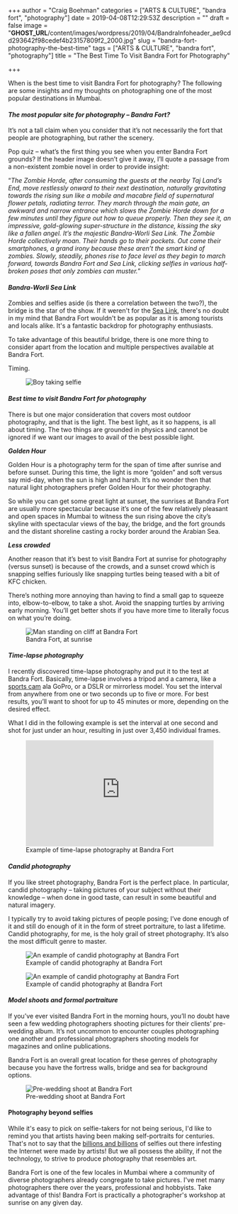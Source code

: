 +++
author = "Craig Boehman"
categories = ["ARTS &amp; CULTURE", "bandra fort", "photography"]
date = 2019-04-08T12:29:53Z
description = ""
draft = false
image = "__GHOST_URL__/content/images/wordpress/2019/04/BandraInfoheader_ae9cdd293642f98cedef4b23157809f2_2000.jpg"
slug = "bandra-fort-photography-the-best-time"
tags = ["ARTS &amp; CULTURE", "bandra fort", "photography"]
title = "The Best Time To Visit Bandra Fort for Photography"

+++


<p>When is the best time to visit Bandra Fort for photography? The following are some insights and my thoughts on photographing one of the most popular destinations in Mumbai. </p>
<h4 id="7akpm"><em><strong>The most popular site for photography – Bandra Fort?</strong></em></h4>
<p>It’s not a tall claim when you consider that it’s not necessarily the fort that people are photographing, but rather the scenery.  </p>
<p>Pop quiz – what’s the first thing you see when you enter Bandra Fort grounds? If the header image doesn’t give it away, I’ll quote a passage from a non-existent zombie novel in order to provide insight:</p>
<p>“<em>The Zombie Horde, after consuming the guests at the nearby Taj Land’s End, move restlessly onward to their  next destination, naturally gravitating towards the rising sun like a mobile and macabre field of supernatural flower petals, radiating terror. They march through the main gate, an awkward and narrow entrance which slows the Zombie Horde down for a few minutes until they figure out how to queue properly. Then they see it, an impressive, gold-glowing super-structure in the distance, kissing the sky like a fallen angel. It’s the majestic Bandra-Worli Sea Link. The Zombie Horde collectively moan. Their hands go to their pockets. Out come their smartphones, a grand irony because these aren’t the smart kind of zombies. Slowly, steadily, phones rise to face level as they begin to march forward, towards Bandra Fort and Sea Link,  clicking selfies in various half-broken poses that only zombies can muster.</em>”</p>
<h4 id="cg06m"><strong><em>Bandra-Worli Sea Link</em></strong></h4>
<p>Zombies and selfies aside (is there a correlation between the two?), the bridge is the star of the show. If it weren&#x27;t for the <a target="_blank"  href="https://en.wikipedia.org/wiki/Bandra%E2%80%93Worli_Sea_Link" rel="noopener noreferrer">Sea Link</a>, there&#x27;s no doubt in my mind that Bandra Fort wouldn&#x27;t be as popular as it is among tourists and locals alike. It&#x27;s a fantastic backdrop for photography enthusiasts. </p>
<p>To take advantage of this beautiful bridge, there is one more thing to consider apart from the location and multiple perspectives available at Bandra Fort. </p>
<p>Timing. </p>
<figure class="image regular"><picture style=""><source srcset="https://images.storychief.com/account_4266/BandraInfo1_a6549dd6bec7d11d42bfb6de3f1f7d37_800.jpg 1x, https://images.storychief.com/account_4266/BandraInfo1_a6549dd6bec7d11d42bfb6de3f1f7d37_1600.jpg 2x" media="(max-width: 768px)" /><source srcset="https://images.storychief.com/account_4266/BandraInfo1_a6549dd6bec7d11d42bfb6de3f1f7d37_800.jpg 1x, https://images.storychief.com/account_4266/BandraInfo1_a6549dd6bec7d11d42bfb6de3f1f7d37_1600.jpg 2x" media="(min-width: 769px)" /><img style="" alt="Boy taking selfie" src="https://i1.wp.com/images.storychief.com/account_4266/BandraInfo1_a6549dd6bec7d11d42bfb6de3f1f7d37_800.jpg?w=850&#038;ssl=1" data-recalc-dims="1" /></picture></figure>
<h4 id="bucjt"><em><strong>Best time to visit Bandra Fort for photography </strong></em></h4>
<p>There is but one major consideration that covers most outdoor photography, and that is the light. The best light, as it so happens, is all about timing. The two things are grounded in physics and cannot be ignored if we want our images to avail of the best possible light. </p>
<p><em><strong>Golden Hour</strong></em>  </p>
<p>Golden Hour is a photography term for the span of time after sunrise and before sunset. During this time, the light is more “golden” and soft versus say mid-day, when the sun is high and harsh. It’s no wonder then that natural light photographers prefer Golden Hour for their photography. </p>
<p>So while you can get some great light at sunset, the sunrises at Bandra Fort are usually more spectacular because it’s one of the few relatively pleasant and open spaces in Mumbai to witness the sun rising above the city’s skyline with spectacular views of the bay, the bridge, and the fort grounds and the distant shoreline casting a rocky border around the Arabian Sea. </p>
<p><em><strong>Less crowded</strong></em> </p>
<p>Another reason that it’s best to visit Bandra Fort at sunrise for photography (versus sunset) is because of the crowds, and a sunset crowd which is snapping selfies furiously like snapping turtles being teased with a bit of KFC chicken. </p>
<p>There’s nothing more annoying than having to find a small gap to squeeze into, elbow-to-elbow, to take a shot. Avoid the snapping turtles by arriving early morning. You’ll get better shots if you have more time to literally focus on what you’re doing. </p>
<figure class="image regular"><picture style=""><source srcset="https://images.storychief.com/account_4266/BandraInfo2_644c2da18349e2ecc9c3dead7e5e8f98_800.jpg 1x, https://images.storychief.com/account_4266/BandraInfo2_644c2da18349e2ecc9c3dead7e5e8f98_1600.jpg 2x" media="(max-width: 768px)" /><source srcset="https://images.storychief.com/account_4266/BandraInfo2_644c2da18349e2ecc9c3dead7e5e8f98_800.jpg 1x, https://images.storychief.com/account_4266/BandraInfo2_644c2da18349e2ecc9c3dead7e5e8f98_1600.jpg 2x" media="(min-width: 769px)" /><img style="" alt="Man standing on cliff at Bandra Fort" src="https://i1.wp.com/images.storychief.com/account_4266/BandraInfo2_644c2da18349e2ecc9c3dead7e5e8f98_800.jpg?w=850&#038;ssl=1" data-recalc-dims="1" /></picture><figcaption>Bandra Fort, at sunrise</figcaption></figure>
<h4 id="akg7s"><em><strong>Time-lapse photography</strong></em></h4>
<p>I recently discovered time-lapse photography and put it to the test at Bandra Fort. Basically, time-lapse involves a tripod and a camera, like a <a target="_blank"  href="https://www.instagram.com/p/BundqBEAmrh/" rel="noopener noreferrer">sports cam</a> ala GoPro, or a DSLR or mirrorless model. You set the interval from anywhere from one or two seconds up to five or more. For best results, you’ll want to shoot for up to 45 minutes or more, depending on the desired effect.  </p>
<p>What I did in the following example is set the interval at one second and shot for just under an hour, resulting in just over 3,450 individual frames.</p>
<figure class="video regular">
<div class="embed-container">
<div style="max-width: 100%; position: relative; padding-top: 56.25%;"><iframe width="480" height="270" src="https://www.youtube.com/embed/R8CcxB958KM?feature=oembed" frameborder="0" allow="accelerometer; autoplay; encrypted-media; gyroscope; picture-in-picture" allowfullscreen="" style="position: absolute; top: 0px; left: 0px; width: 100%; height: 100%;"></iframe></div>
</div><figcaption>Example of time-lapse photography at Bandra Fort</figcaption></figure>
<h4 id="cb6jd"><em><strong>Candid photography</strong></em></h4>
<p>If you like street photography, Bandra Fort is the perfect place. In particular, candid photography – taking pictures of your subject without their knowledge – when done in good taste, can result in some beautiful and natural imagery. </p>
<p>I typically try to avoid taking pictures of people posing; I’ve done enough of it and still do enough of it in the form of street portraiture, to last a lifetime. Candid photography, for me, is the holy grail of street photography. It’s also the most difficult genre to master.</p>
<figure class="image regular"><picture style=""><source srcset="https://images.storychief.com/account_4266/BandraInfo3_004fb2f180bf0340df042cc7f75ae992_800.jpg 1x, https://images.storychief.com/account_4266/BandraInfo3_004fb2f180bf0340df042cc7f75ae992_1600.jpg 2x" media="(max-width: 768px)" /><source srcset="https://images.storychief.com/account_4266/BandraInfo3_004fb2f180bf0340df042cc7f75ae992_800.jpg 1x, https://images.storychief.com/account_4266/BandraInfo3_004fb2f180bf0340df042cc7f75ae992_1600.jpg 2x" media="(min-width: 769px)" /><img style="" alt="An example of candid photography at Bandra Fort" src="https://i1.wp.com/images.storychief.com/account_4266/BandraInfo3_004fb2f180bf0340df042cc7f75ae992_800.jpg?w=850&#038;ssl=1" data-recalc-dims="1" /></picture><figcaption>Example of candid photography at Bandra Fort</figcaption></figure>
<figure class="image regular"><picture style=""><source srcset="https://images.storychief.com/account_4266/BandraInfo4_166fee90e52e1c037ffc65a448032405_800.jpg 1x, https://images.storychief.com/account_4266/BandraInfo4_166fee90e52e1c037ffc65a448032405_1600.jpg 2x" media="(max-width: 768px)" /><source srcset="https://images.storychief.com/account_4266/BandraInfo4_166fee90e52e1c037ffc65a448032405_800.jpg 1x, https://images.storychief.com/account_4266/BandraInfo4_166fee90e52e1c037ffc65a448032405_1600.jpg 2x" media="(min-width: 769px)" /><img style="" alt="An example of candid photography at Bandra Fort" src="https://i2.wp.com/images.storychief.com/account_4266/BandraInfo4_166fee90e52e1c037ffc65a448032405_800.jpg?w=850&#038;ssl=1" data-recalc-dims="1" /></picture><figcaption>Example of candid photography at Bandra Fort</figcaption></figure>
<h4 id="atkpe"><em><strong>Model shoots and formal portraiture</strong></em></h4>
<p>If you’ve ever visited Bandra Fort in the morning hours, you’ll no doubt have seen a few wedding photographers shooting pictures for their clients’ pre-wedding album. It’s not uncommon to encounter couples photographing one another and professional photographers shooting models for magazines and online publications. </p>
<p>Bandra Fort is an overall great location for these genres of photography because you have the fortress walls, bridge and sea for background options.</p>
<figure class="image regular"><picture style=""><source srcset="https://images.storychief.com/account_4266/BandraInfo5_4a90f0801bbc416c95699b6878f250db_800.jpg 1x, https://images.storychief.com/account_4266/BandraInfo5_4a90f0801bbc416c95699b6878f250db_1600.jpg 2x" media="(max-width: 768px)" /><source srcset="https://images.storychief.com/account_4266/BandraInfo5_4a90f0801bbc416c95699b6878f250db_800.jpg 1x, https://images.storychief.com/account_4266/BandraInfo5_4a90f0801bbc416c95699b6878f250db_1600.jpg 2x" media="(min-width: 769px)" /><img style="" alt="Pre-wedding shoot at Bandra Fort" src="https://i1.wp.com/images.storychief.com/account_4266/BandraInfo5_4a90f0801bbc416c95699b6878f250db_800.jpg?w=850&#038;ssl=1" data-recalc-dims="1" /></picture><figcaption>Pre-wedding shoot at Bandra Fort</figcaption></figure>
<h4 id="ajtet">Photography beyond selfies</h4>
<p>While it&#x27;s easy to pick on selfie-takers for not being serious, I&#x27;d like to remind you that artists having been making self-portraits for centuries. That&#x27;s not to say that the <a target="_blank"  href="https://youtu.be/u_aLESDql1U" rel="noopener noreferrer">billions and billions</a> of selfies out there infesting the Internet were made by artists! But we all possess the ability, if not the technology, to strive to produce photography that resembles art. </p>
<p>Bandra Fort is one of the few locales in Mumbai where a community of diverse photographers already congregate to take pictures. I&#x27;ve met many photographers there over the years, professional and hobbyists. Take advantage of this! Bandra Fort is practically a photographer&#x27;s workshop at sunrise on any given day. </p>
</p>
<p><!-- strchf script --><script>        if(window.strchfSettings === undefined) window.strchfSettings = {};    window.strchfSettings.stats = {url: "https://urban-wiz.storychief.io/bandra-fort-photography-the-best-time?id=2056477881&type=2",title: "The Best Time To Visit Bandra Fort for Photography",id: "5898643e-cb57-4197-adf1-22d855b8bf1d"};            (function(d, s, id) {      var js, sjs = d.getElementsByTagName(s)[0];      if (d.getElementById(id)) {window.strchf.update(); return;}      js = d.createElement(s); js.id = id;      js.src = "https://d37oebn0w9ir6a.cloudfront.net/scripts/v0/strchf.js";      js.async = true;      sjs.parentNode.insertBefore(js, sjs);    }(document, 'script', 'storychief-jssdk'))    </script><!-- End strchf script --></p>



